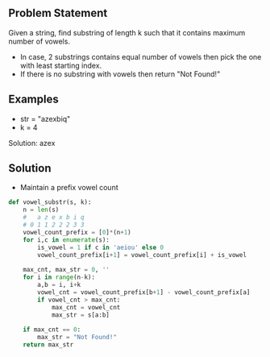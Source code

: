 Problem Statement
-----------------
Given a string, find substring of length k such that it
contains maximum number of vowels. 
- In case, 2 substrings contains equal number of vowels then pick the one with
least starting index. 
- If there is no substring with vowels then return "Not Found!"

Examples
---------
 
- str = "azexbiq"
- k = 4

Solution:
azex

Solution
--------
- Maintain a prefix vowel count

```python
def vowel_substr(s, k):
    n = len(s)
    #   a z e x b i q
    # 0 1 1 2 2 2 3 3
    vowel_count_prefix = [0]*(n+1)
    for i,c in enumerate(s):
        is_vowel = 1 if c in 'aeiou' else 0
        vowel_count_prefix[i+1] = vowel_count_prefix[i] + is_vowel
    
    max_cnt, max_str = 0, ''
    for i in range(n-k):
        a,b = i, i+k
        vowel_cnt = vowel_count_prefix[b+1] - vowel_count_prefix[a]
        if vowel_cnt > max_cnt:
            max_cnt = vowel_cnt
            max_str = s[a:b]
    
    if max_cnt == 0:
        max_str = "Not Found!"
    return max_str
```

